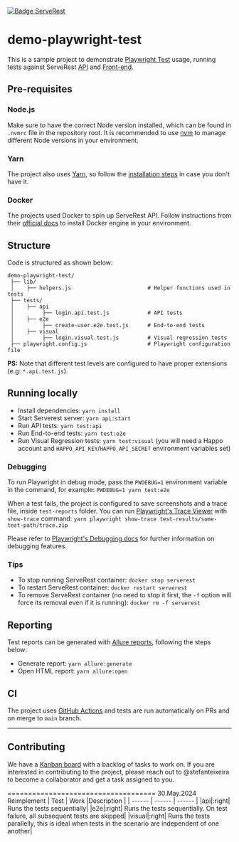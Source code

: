 [![Badge ServeRest](https://img.shields.io/badge/API-ServeRest-green)](https://github.com/ServeRest/ServeRest/)

# demo-playwright-test

This is a sample project to demonstrate [Playwright Test](https://playwright.dev/) usage, running tests against ServeRest [API](https://serverest.dev/) and [Front-end](https://front.serverest.dev/).

## Pre-requisites

### Node.js

Make sure to have the correct Node version installed, which can be found in `.nvmrc` file in the repository root. It is recommended to use [nvm](https://github.com/nvm-sh/nvm) to manage different Node versions in your environment.

### Yarn

The project also uses [Yarn](https://yarnpkg.com/), so follow the [installation steps](https://classic.yarnpkg.com/lang/en/docs/install/) in case you don't have it.

### Docker

The projects used Docker to spin up ServeRest API. Follow instructions from their [official docs](https://docs.docker.com/engine/install/) to install Docker engine in your environment.

## Structure

Code is structured as shown below:

```
demo-playwright-test/
 ├── lib/
 │    ├── helpers.js                        # Helper functions used in tests
 ├── tests/
 │    ├── api
 │         ├── login.api.test.js            # API tests
 │    ├── e2e
 │         ├── create-user.e2e.test.js      # End-to-end tests
 │    ├── visual
 │         ├── login.visual.test.js         # Visual regression tests
 ├── playwright.config.js                   # Playwright configuration file
```

**PS:** Note that different test levels are configured to have proper extensions (e.g: `*.api.test.js`).

## Running locally

- Install dependencies: `yarn install`
- Start Serverest server: `yarn api:start`
- Run API tests: `yarn test:api`
- Run End-to-end tests: `yarn test:e2e`
- Run Visual Regression tests: `yarn test:visual` (you will need a Happo account and `HAPPO_API_KEY`/`HAPPO_API_SECRET` environment variables set)

### Debugging

To run Playwright in debug mode, pass the `PWDEBUG=1` environment variable in the command, for example: `PWDEBUG=1 yarn test:e2e`

When a test fails, the project is configured to save screenshots and a trace file, inside `test-reports` folder. You can run [Playwright's Trace Viewer](https://playwright.dev/docs/trace-viewer) with `show-trace` command: `yarn playwright show-trace test-results/some-test-path/trace.zip`

Please refer to [Playwright's Debugging docs](https://playwright.dev/docs/debug) for further information on debugging features.

### Tips

- To stop running ServeRest container: `docker stop serverest`
- To restart ServeRest container: `docker restart serverest`
- To remove ServeRest container (no need to stop it first, the `-f` option will force its removal even if it is running): `docker rm -f serverest`

## Reporting

Test reports can be generated with [Allure reports](https://github.com/allure-framework/allure2), following the steps below:

- Generate report: `yarn allure:generate`
- Open HTML report: `yarn allure:open`  

## CI

The project uses [GitHub Actions](https://docs.github.com/en/actions) and tests are run automatically on PRs and on merge to `main` branch.

---

## Contributing

We have a [Kanban board](https://github.com/stefanteixeira/demo-playwright-test/projects/1) with a backlog of tasks to work on. If you are interested in contributing to the project, please reach out to @stefanteixeira to become a collaborator and get a task assigned to you.

====================================
30.May.2024 
Reimplement 
| Test | Work  |Description |
| ------ | ------ | ------ |
|api|:right| 	Runs the tests sequentially|
|e2e|:right| 	Runs the tests sequentially. On test failure, all subsequent tests are skipped|
|visual|:right| 	Runs the tests parallelly, this is ideal when tests in the scenario are independent of one another|
